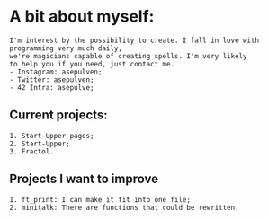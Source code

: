 # A bit about myself:
	I'm interest by the possibility to create. I fall in love with programming very much daily,
	we're magicians capable of creating spells. I'm very likely 
	to help you if you need, just contact me.
	- Instagram: asepulven;
	- Twitter: asepulven;
	- 42 Intra: asepulve;	
## Current projects:
	1. Start-Upper pages;
	2. Start-Upper;
	3. Fractol.
## Projects I want to improve 
	1. ft_print: I can make it fit into one file;
	2. minitalk: There are functions that could be rewritten.
